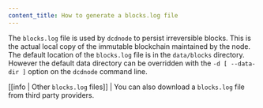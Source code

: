 ```yaml
---
content_title: How to generate a blocks.log file
---
```


The `blocks.log` file is used by `dcdnode` to persist irreversible blocks. This is the actual local copy of the immutable blockchain maintained by the node. The default location of the `blocks.log` file is in the `data/blocks` directory. However the default data directory can be overridden with the `-d [ --data-dir ]` option on the `dcdnode` command line.

[[info | Other `blocks.log` files]]
| You can also download a `blocks.log` file from third party providers.
